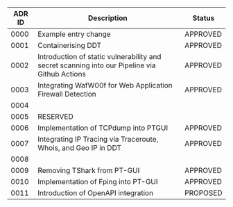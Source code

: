 | ADR ID | Description                                                                                   | Status   |
| ------ | --------------------------------------------------------------------------------------------- | -------- |
| 0000   | Example entry change                                                                          | APPROVED |
| 0001   | Containerising DDT                                                                            | APPROVED |
| 0002   | Introduction of static vulnerability and secret scanning into our Pipeline via Github Actions | APPROVED |
| 0003   | Integrating WafW00f for Web Application Firewall Detection                                    | APPROVED |
| 0004   |                                                                                               |          |
| 0005   | RESERVED                                                                                      |          |
| 0006   | Implementation of TCPdump into PTGUI                                                          | APPROVED |
| 0007   | Integrating IP Tracing via Traceroute, Whois, and Geo IP in DDT                               | APPROVED |
| 0008   |                                                                                               |          |
| 0009   | Removing TShark from PT-GUI                                                                   | APPROVED |
| 0010   | Implementation of Fping into PT-GUI                                                           | APPROVED |
| 0011   | Introduction of OpenAPI integration                                                           | PROPOSED |
